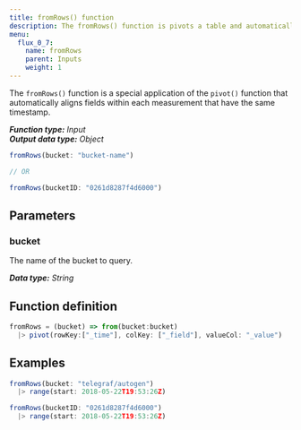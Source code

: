 ```yaml
---
title: fromRows() function
description: The fromRows() function is pivots a table and automatically aligns fields within each measurement that have the same timestamp.
menu:
  flux_0_7:
    name: fromRows
    parent: Inputs
    weight: 1
---
```


The `fromRows()` function is a special application of the `pivot()` function that
automatically aligns fields within each measurement that have the same timestamp.

_**Function type:** Input_  
_**Output data type:** Object_

```js
fromRows(bucket: "bucket-name")

// OR

fromRows(bucketID: "0261d8287f4d6000")
```

## Parameters

### bucket
The name of the bucket to query.

_**Data type:** String_

## Function definition
```js
fromRows = (bucket) => from(bucket:bucket)
  |> pivot(rowKey:["_time"], colKey: ["_field"], valueCol: "_value")
```

## Examples
```js
fromRows(bucket: "telegraf/autogen")
  |> range(start: 2018-05-22T19:53:26Z)
```
```js
fromRows(bucketID: "0261d8287f4d6000")
  |> range(start: 2018-05-22T19:53:26Z)
```
